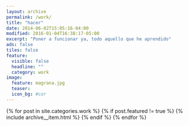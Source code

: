 ```yaml
---
layout: archive
permalink: /work/
title: "hacer"
date: 2014-06-02T15:05:16-04:00
modified: 2016-01-04T16:38:17-05:00
excerpt: "Poner a funcionar ya, todo aquello que he aprendido"
ads: false
tiles: false
feature:
  visible: false
  headline: ""
  category: work
image:
  feature: magrana.jpg
  teaser:
  icon_bg: #cor
---
```


{% for post in site.categories.work %}
  {% if post.featured != true %}
  {% include archive__item.html %}
  {% endif %}
{% endfor %}
